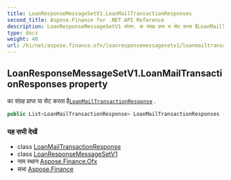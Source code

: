 ```yaml
---
title: LoanResponseMessageSetV1.LoanMailTransactionResponses
second_title: Aspose.Finance for .NET API Reference
description: LoanResponseMessageSetV1 संपत्त. क संग्रह प्रप्त य सेट करत हैLoanMailTransactionResponse .
type: docs
weight: 40
url: /hi/net/aspose.finance.ofx/loanresponsemessagesetv1/loanmailtransactionresponses/
---
```

## LoanResponseMessageSetV1.LoanMailTransactionResponses property

का संग्रह प्राप्त या सेट करता है[`LoanMailTransactionResponse`](../../../aspose.finance.ofx.loan/loanmailtransactionresponse/) .

```csharp
public List<LoanMailTransactionResponse> LoanMailTransactionResponses { get; set; }
```

### यह सभी देखें

* class [LoanMailTransactionResponse](../../../aspose.finance.ofx.loan/loanmailtransactionresponse/)
* class [LoanResponseMessageSetV1](../)
* नाम स्थान [Aspose.Finance.Ofx](../../loanresponsemessagesetv1/)
* सभा [Aspose.Finance](../../../)


